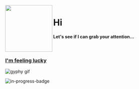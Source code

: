 <img align="left" height="150" src="https://user-images.githubusercontent.com/5083214/156877684-70d66b18-8bc3-46c2-8979-c2725767fd69.gif">

# Hi
#### Let's see if I can grab your attention...

<br/>

### [I'm feeling lucky](https://fct5mvs0s5.execute-api.us-east-2.amazonaws.com)
![gyphy gif](https://media4.giphy.com/media/kgV5e8ehS4JyR6Uk1n/giphy.gif?cid=bfae7322t4qhdw1ugo4y4kg5crtlcljz09iad7fvli09xb08&rid=giphy.gif&ct=g)

![in-progress-badge](https://img.shields.io/badge/IN-PROGRESS-brightgreen)

